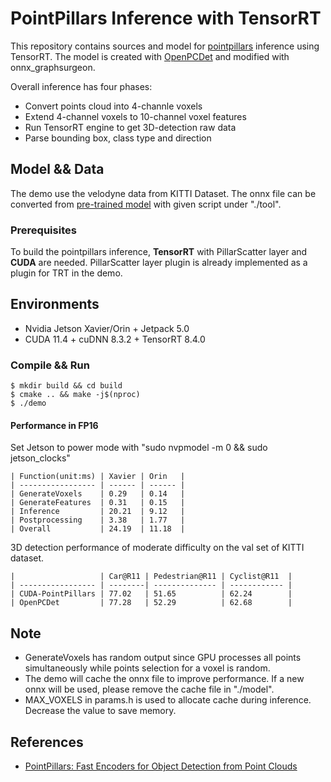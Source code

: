 # PointPillars Inference with TensorRT

This repository contains sources and model for [pointpillars](https://arxiv.org/abs/1812.05784) inference using TensorRT.
The model is created with [OpenPCDet](https://github.com/open-mmlab/OpenPCDet) and modified with onnx_graphsurgeon.

Overall inference has four phases:

- Convert points cloud into 4-channle voxels
- Extend 4-channel voxels to 10-channel voxel features
- Run TensorRT engine to get 3D-detection raw data
- Parse bounding box, class type and direction

## Model && Data

The demo use the velodyne data from KITTI Dataset.
The onnx file can be converted from [pre-trained model](https://drive.google.com/file/d/1wMxWTpU1qUoY3DsCH31WJmvJxcjFXKlm/view) with given script under "./tool".

### Prerequisites

To build the pointpillars inference, **TensorRT** with PillarScatter layer and **CUDA** are needed. PillarScatter layer plugin is already implemented as a plugin for TRT in the demo.

## Environments

- Nvidia Jetson Xavier/Orin + Jetpack 5.0
- CUDA 11.4 + cuDNN 8.3.2 + TensorRT 8.4.0

### Compile && Run

```shell
$ mkdir build && cd build
$ cmake .. && make -j$(nproc)
$ ./demo
```

#### Performance in FP16

Set Jetson to power mode with "sudo nvpmodel -m 0 && sudo jetson_clocks"

```
| Function(unit:ms) | Xavier | Orin   |
| ----------------- | ------ | ------ |
| GenerateVoxels    | 0.29   | 0.14   |
| GenerateFeatures  | 0.31   | 0.15   |
| Inference         | 20.21  | 9.12   |
| Postprocessing    | 3.38   | 1.77   |
| Overall           | 24.19  | 11.18  |
```

3D detection performance of moderate difficulty on the val set of KITTI dataset.

```
|                   | Car@R11 | Pedestrian@R11 | Cyclist@R11  | 
| ----------------- | --------| -------------- | ------------ |
| CUDA-PointPillars | 77.02   | 51.65          | 62.24        |
| OpenPCDet         | 77.28   | 52.29          | 62.68        |
```

## Note

- GenerateVoxels has random output since GPU processes all points simultaneously while points selection for a voxel is random.
- The demo will cache the onnx file to improve performance. If a new onnx will be used, please remove the cache file in "./model".
- MAX_VOXELS in params.h is used to allocate cache during inference. Decrease the value to save memory.

## References

- [PointPillars: Fast Encoders for Object Detection from Point Clouds](https://arxiv.org/abs/1812.05784)
